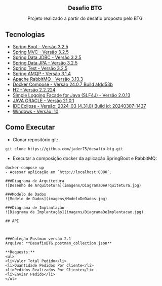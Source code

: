 <h1 align="center"  style="font-size:large;"> Desafio BTG</h1>
<p align="center">
Projeto realizado a partir do desafio proposto pelo BTG
</p>


## Tecnologias
 
- [Spring Boot - Versão 3.2.5](https://spring.io/projects/spring-boot)
- [Spring MVC - Versão 3.2.5](https://docs.spring.io/spring-framework/reference/web/webmvc.html)
- [Spring Data JDBC - Versão 3.2.5](https://spring.io/projects/spring-data-jdbc)
- [Spring Data JPA - Versão 3.2.5](https://spring.io/projects/spring-data-jpa)
- [Spring Test - Versão 3.2.5](https://docs.spring.io/spring-framework/reference/web/webmvc-test.html)
- [Spring AMQP - Versão 3.1.4](https://spring.io/projects/spring-amqp)
- [Apache RabbitMQ - Versão 3.13.3](https://www.rabbitmq.com/)
- [Docker Compose - Versão 24.0.7 Build afdd53b](https://docs.docker.com/compose/)
- [H2 - Versão 2.2.224](https://www.h2database.com/html/main.html)
- [Simple Logging Facade for Java (SLF4J) - Versão 2.0.13](https://slf4j.org/)
- [JAVA ORACLE - Versão 21.0.1](https://www.oracle.com/java/technologies/java-se-glance.html)
- [IDE Eclipse - Versão: 2024-03 (4.31.0) Build id: 20240307-1437](https://www.eclipse.org/)
- [Windows - Versão: 10](https://www.microsoft.com/pt-br/windows/?r=1)

## Como Executar

- Clonar repositório git:
```
git clone https://github.com/jader75/desafio-btg.git
```
- Executar a composição docker da aplicação SpringBoot e RabbitMQ:
```
docker-compose up
- Acessar aplicação em `http://localhost:8080`.

###Diagrama de Arquitetura
![Desenho de Arquitetura](imagens/DiagramaDeArquitetura.jpg)

###Modelo de Dados
![Modelo de Dados](imagens/ModeloDeDados.jpg)

###Diagrama de Implantação
![Diagrama de Implantação](imagens/DiagramaDeImplantacao.jpg)

## API



###Coleção Postman versão 2.1
Arquivo: **DesafioBTG.postman_collection.json**

**Requests:**
<ul>
<li>Valor Total Pedido</li>
<li>Quantidade Pedidos Por Cliente</li>
<li>Pedidos Realizados Por Cliente</li>
<li>Enviar Pedido</li>
</ul>